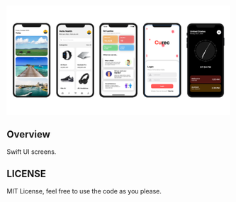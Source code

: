 ![Wallpaper](cover.png)

## Overview

Swift UI screens.

## LICENSE

MIT License, feel free to use the code as you please.
